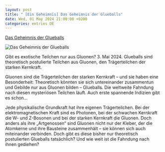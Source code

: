```yaml
---
layout: post
title: " [Ein Geheimnis] Das Geheimnis der Glueballs"
date: Wed, 01 May 2024 21:00:00 +0200
categories: entries DE
---
```

[Das Geheimnis der Glueballs](https://www.scinexx.de/dossier/das-geheimnis-der-glueballs/)

![Das Geheimnis der Glueballs](https://www.scinexx.de/wp-content/uploads/g/l/glueballs01g.jpg)

Gibt es exotische Teilchen nur aus Gluonen? 3. Mai 2024. Glueballs sind theoretisch postulierte Teilchen aus Gluonen, den Trägerteilchen der starken Kernkraft.

Gluonen sind die Trägerteilchen der starken Kernkraft – und sie haben eine Besonderheit: Theoretisch könnten sie sich untereinander zusammentun und Gebilde nur aus Gluonen bilden – Glueballs. Die weltweite Fahndung nach diesen mysteriösen Teilchen läuft. Auch erste spannende Indizien gibt es schon…

Jede physikalische Grundkraft hat ihre eigenen Trägerteilchen. Bei der elektromagnetischen Kraft sind es Photonen, bei der schwachen Kernkraft die W- und Z-Bosonen und bei der starken Kernkraft die Gluonen. Doch anders als ihre „Artgenossen“ sind Gluonen nicht nur der Kleber, der die Atomkerne und ihre Bausteine zusammenhält – sie können sich auch miteinander verbinden. Doch gibt es diese bisher nur theoretisch postulierten Glueballs tatsächlich? Und wie weit ist die Fahndung nach ihnen gediehen?

